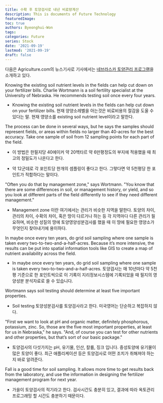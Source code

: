 ```yaml
---
title: 수확 후 토양검사로 내년 비료량계산
description: This is documents of Future Technology
featuredImage: 
toc: true
authors: Byeonghui-Won
tags:
categories: Future
series: Stock
date: '2021-09-19'
lastmod: '2021-09-19'
draft: false
---
```


다음은 Agriculture.com의 뉴스기사로 기사에서는 [네브라스카 토양관리 프로그램](https://extensionpublications.unl.edu/assets/pdf/g1740.pdf)을 소개하고 있다. 

Knowing the existing soil nutrient levels in the fields can help cut down on your fertilizer bills. Charlie Wortmann is a soil fertility specialist at the University of Nebraska. He recommends testing soil once every four years.

+ Knowing the existing soil nutrient levels in the fields can help cut down on your fertilizer bills. 현재 양양소레벨을 아는것은 비료비용의 절감을 도울 수 있다는 말. 현재 영양소를 existing soil nutrient level이라고 말한다. 

The process can be done in several ways, but he says the samples should represent fields, or areas within fields no larger than 40-acres for the best accuracy. Take one sample of soil from 12 sampling points for each part of the field.

+ 이 방법은 한필지당 40에이커 약 20헥타르 약 6만평정도의 부지에 적용했을 때 최고의 정밀도가 나온다고 한다. 

+ 약 12군데로 각 포인트당 한개의 셈플링이 좋다고 한다. 그렇다면 약 5천평당 한 포인트가 적합하다는 말이다. 

"Often you do that by management zone," says Wortmann. "You know that there are some differences in soil, or management history, or yield, and so you look at different parts of the field differently to see if they need different management."

+ Management zone 이란 여기에서는 관리가 비슷한 지역을 말한다. 토양의 차이, 관리의 차이, 수확의 차이, 혹은 땅이 다르거나 하는 등 각 지역마다 다른 관리가 필요하며, 비슷한 성질의 땅에 토양영양성분검사를 했을 때 이 땅에 필요한 영양소가 무엇인지 찾아내기에 용이하다. 

In maybe once every ten years, do grid soil sampling where one sample is taken every two-to-two-and-a-half-acres.  Because it’s more intensive, the results can be put into spatial information tools like GIS to create a map of nutrient availability across the field.

+ In maybe once every ten years, do grid soil sampling where one sample is taken every two-to-two-and-a-half-acres. 토양검사는 매 10년마다 약 5천평 기준으로 한 포인트씩으로 이 기록이 지리정보시스템에 기록되었을 때 필지의 영양성분 분석자료로 쓸 수 있습니다. 

Wortmann says soil testing should determine at least five important properties.

+ Soil testing 토양성분검사를 토양검사라고 한다. 미국영어는 단순하고 복잡하지 않다. 

"First we want to look at pH and organic matter, definitely phosphorous, potassium, zinc. So, those are the five most important properties, at least for us in Nebraska," he says. "And, of course you can test for other nutrients and other properties, but that’s sort of our basic package."

+ 토양검사의 다섯가지는 pH, 유기물, 인산, 칼륨, 징크 입니다. 중성토양에 유기물이 많은 토양이 좋다. 최근 애플리케이션 등은 토양검사로 어떤 조치가 취해져야 하는지 바로 알려준다. 

Fall is a good time for soil sampling. It allows more time to get results back from the laboratory, and use the information in designing the fertilizer management program for next year.

+ 가을이 토양검사의 적기라고 한다. 검사시간도 충분히 있고, 결과에 따라 옥토관리프로그래밍 할 시간도 충분하기 때문이다. 
